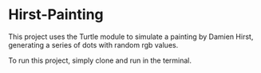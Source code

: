 # Hirst-Painting

This project uses the Turtle module to simulate a painting by Damien Hirst, generating a series of dots with random rgb values.

To run this project, simply clone and run in the terminal.
